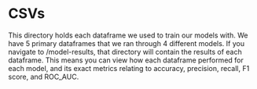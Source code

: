 # CSVs

This directory holds each dataframe we used to train our models with. We have 5 primary dataframes that we ran through 4 different models. If you navigate to /model-results, that directory will contain the results of each dataframe. This means you can view how each dataframe performed for each model, and its exact metrics relating to accuracy, precision, recall, F1 score, and ROC_AUC.